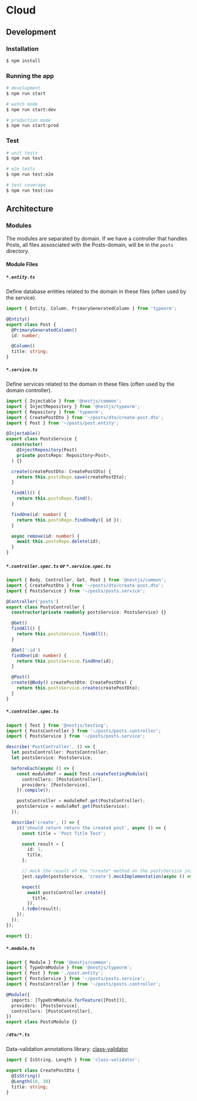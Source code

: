 # Cloud

## Development

### Installation

```bash
$ npm install
```

### Running the app

```bash
# development
$ npm run start

# watch mode
$ npm run start:dev

# production mode
$ npm run start:prod
```

### Test

```bash
# unit tests
$ npm run test

# e2e tests
$ npm run test:e2e

# test coverage
$ npm run test:cov
```

## Architecture

### Modules

The modules are separated by domain. If we have a controller that handles Posts, all files assosciated with the Posts-domain, will be in the `posts` directory.

#### Module Files

##### **`*.entity.ts`**

Define database entities related to the domain in these files (often used by the service).

```ts
import { Entity, Column, PrimaryGeneratedColumn } from 'typeorm';

@Entity()
export class Post {
  @PrimaryGeneratedColumn()
  id: number;

  @Column()
  title: string;
}
```

##### **`*.service.ts`**

Define services related to the domain in these files (often used by the domain controller).

```ts
import { Injectable } from '@nestjs/common';
import { InjectRepository } from '@nestjs/typeorm';
import { Repository } from 'typeorm';
import { CreatePostDto } from '~/posts/dto/create-post.dto';
import { Post } from '~/posts/post.entity';

@Injectable()
export class PostsService {
  constructor(
    @InjectRepository(Post)
    private postsRepo: Repository<Post>,
  ) {}

  create(createPostDto: CreatePostDto) {
    return this.postsRepo.save(createPostDto);
  }

  findAll() {
    return this.postsRepo.find();
  }

  findOne(id: number) {
    return this.postsRepo.findOneBy({ id });
  }

  async remove(id: number) {
    await this.postsRepo.delete(id);
  }
}
```

##### **`*.controller.spec.ts`** or **`*.service.spec.ts`**

```ts
import { Body, Controller, Get, Post } from '@nestjs/common';
import { CreatePostDto } from '~/posts/dto/create-post.dto';
import { PostsService } from '~/posts/posts.service';

@Controller('posts')
export class PostsController {
  constructor(private readonly postsService: PostsService) {}

  @Get()
  findAll() {
    return this.postsService.findAll();
  }

  @Get(':id')
  findOne(id: number) {
    return this.postsService.findOne(id);
  }

  @Post()
  create(@Body() createPostDto: CreatePostDto) {
    return this.postsService.create(createPostDto);
  }
}
```

##### **`*.controller.spec.ts`**

```ts
import { Test } from '@nestjs/testing';
import { PostsController } from '~/posts/posts.controller';
import { PostsService } from '~/posts/posts.service';

describe('PostController', () => {
  let postsController: PostsController;
  let postsService: PostsService;

  beforeEach(async () => {
    const moduleRef = await Test.createTestingModule({
      controllers: [PostsController],
      providers: [PostsService],
    }).compile();

    postsController = moduleRef.get(PostsController);
    postsService = moduleRef.get(PostsService);
  });

  describe('create', () => {
    it('should return return the created post', async () => {
      const title = 'Post Title Test';

      const result = {
        id: 1,
        title,
      };

      // mock the result of the "create" method on the postsService instance
      jest.spyOn(postsService, 'create').mockImplementation(async () => result);

      expect(
        await postsController.create({
          title,
        }),
      ).toBe(result);
    });
  });
});

export {};
```

##### **`*.module.ts`**

```ts
import { Module } from '@nestjs/common';
import { TypeOrmModule } from '@nestjs/typeorm';
import { Post } from './post.entity';
import { PostsService } from '~/posts/posts.service';
import { PostsController } from '~/posts/posts.controller';

@Module({
  imports: [TypeOrmModule.forFeature([Post])],
  providers: [PostsService],
  controllers: [PostsController],
})
export class PostsModule {}
```

##### **`/dto/*.ts`**

Data-validation annotations library: [class-validator](https://github.com/typestack/class-validator)

```ts
import { IsString, Length } from 'class-validator';

export class CreatePostDto {
  @IsString()
  @Length(10, 30)
  title: string;
}
```
